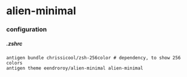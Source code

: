 # alien-minimal
### configuration
##### .zshrc
    antigen bundle chrissicool/zsh-256color # dependency, to show 256 colors
    antigen theme eendroroy/alien-minimal alien-minimal

